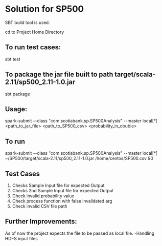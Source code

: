 # Solution for SP500

SBT build tool is used.

cd to Project Home Directory
## To run test cases:
sbt test

## To package the jar file built to path target/scala-2.11/sp500_2.11-1.0.jar
sbt package

## Usage:
spark-submit  --class "com.scotiabank.sp.SP500Analysis" --master local[*] <path_to_jar_file>  <path_to_SP500_csv> <probability_in_double>

## To run
spark-submit --class "com.scotiabank.sp.SP500Analysis" --master local[*] ~/SP500/target/scala-2.11/sp500_2.11-1.0.jar  /home/centos/SP500.csv 90

## Test Cases
1. Checks Sample Input file for expected Output
2. Checks 2nd Sample Input file for expected Output
3. Check invalid probability value
4. Check process function with false invalidated arg
5. Check invalid CSV file path

## Further Improvements:
As of now the project expects the file to be passed as local file.
-Handling HDFS input files

